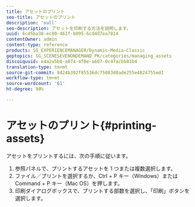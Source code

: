 ```yaml
---
title: アセットのプリント
seo-title: アセットのプリント
description: 'null'
seo-description: アセットを印刷する方法を説明します。
uuid: 6cd5ba38-ec80-461f-b095-6cd4d7ea7814
contentOwner: admin
content-type: reference
products: SG_EXPERIENCEMANAGER/Dynamic-Media-Classic
geptopics: SG_SCENESEVENONDEMAND_PK/categories/managing_assets
discoiquuid: e4a2a5b8-a074-4f0e-a607-0c47acbb81b4
translation-type: tm+mt
source-git-commit: 9424b392f85536dc75083d0ade255e4824755ed1
workflow-type: tm+mt
source-wordcount: '61'
ht-degree: 90%

---
```



# アセットのプリント{#printing-assets}

アセットをプリントするには、次の手順に従います。

1. 参照パネルで、プリントするアセットを 1 つまたは複数選択します。
1. ファイル／プリントを選択するか、Ctrl + P キー（Windows）または Command + P キー（Mac OS）を押します。
1. 印刷ダイアログボックスで、プリントする部数を選択し、「印刷」ボタンを選択します。

